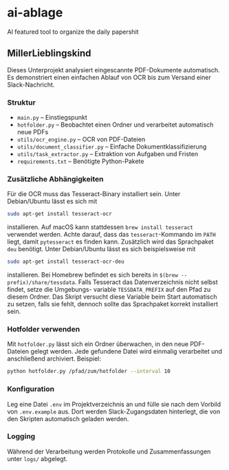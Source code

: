 # ai-ablage
AI featured tool to organize the daily papershit

## MillerLieblingskind

Dieses Unterprojekt analysiert eingescannte PDF-Dokumente automatisch. Es demonstriert einen einfachen Ablauf von OCR bis zum Versand einer Slack-Nachricht.

### Struktur
- `main.py` – Einstiegspunkt
- `hotfolder.py` – Beobachtet einen Ordner und verarbeitet automatisch neue PDFs
- `utils/ocr_engine.py` – OCR von PDF-Dateien
- `utils/document_classifier.py` – Einfache Dokumentklassifizierung
- `utils/task_extractor.py` – Extraktion von Aufgaben und Fristen
- `requirements.txt` – Benötigte Python-Pakete

### Zusätzliche Abhängigkeiten

Für die OCR muss das Tesseract-Binary installiert sein. Unter Debian/Ubuntu
lässt es sich mit

```bash
sudo apt-get install tesseract-ocr
```

installieren. Auf macOS kann stattdessen `brew install tesseract` verwendet
werden. Achte darauf, dass das `tesseract`-Kommando im `PATH` liegt, damit
`pytesseract` es finden kann. Zusätzlich wird das Sprachpaket `deu` benötigt.
Unter Debian/Ubuntu lässt es sich beispielsweise mit

```bash
sudo apt-get install tesseract-ocr-deu
```

installieren. Bei Homebrew befindet es sich bereits in `$(brew --prefix)/share/tessdata`.
Falls Tesseract das Datenverzeichnis nicht selbst findet, setze die Umgebungs-
variable `TESSDATA_PREFIX` auf den Pfad zu diesem Ordner. Das Skript versucht
diese Variable beim Start automatisch zu setzen, falls sie fehlt, dennoch sollte
das Sprachpaket korrekt installiert sein.

### Hotfolder verwenden

Mit `hotfolder.py` lässt sich ein Ordner überwachen, in den neue PDF-Dateien gelegt werden. Jede gefundene Datei wird einmalig verarbeitet und anschließend archiviert. Beispiel:

```bash
python hotfolder.py /pfad/zum/hotfolder --interval 10
```

### Konfiguration

Leg eine Datei `.env` im Projektverzeichnis an und fülle sie nach dem Vorbild von `.env.example` aus. Dort werden Slack-Zugangsdaten hinterlegt, die von den Skripten automatisch geladen werden.

### Logging

Während der Verarbeitung werden Protokolle und Zusammenfassungen unter `logs/` abgelegt.
